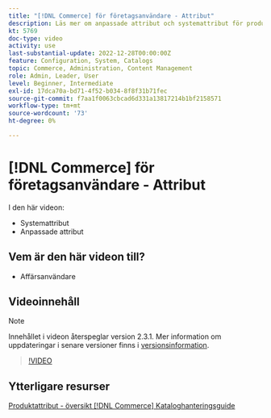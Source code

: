 ```yaml
---
title: "[!DNL Commerce] för företagsanvändare - Attribut"
description: Läs mer om anpassade attribut och systemattribut för produkter.
kt: 5769
doc-type: video
activity: use
last-substantial-update: 2022-12-28T00:00:00Z
feature: Configuration, System, Catalogs
topic: Commerce, Administration, Content Management
role: Admin, Leader, User
level: Beginner, Intermediate
exl-id: 17dca70a-bd71-4f52-b034-8f8f31b71fec
source-git-commit: f7aa1f0063cbcad6d331a13817214b1bf2158571
workflow-type: tm+mt
source-wordcount: '73'
ht-degree: 0%

---
```


# [!DNL Commerce] för företagsanvändare - Attribut

I den här videon:

- Systemattribut
- Anpassade attribut

## Vem är den här videon till?

- Affärsanvändare

## Videoinnehåll

>[!NOTE]
>
>Innehållet i videon återspeglar version 2.3.1. Mer information om uppdateringar i senare versioner finns i [versionsinformation](https://experienceleague.adobe.com/docs/commerce-operations/release/notes/overview.html).

>[!VIDEO](https://video.tv.adobe.com/v/35954?quality=12&learn=on)

## Ytterligare resurser

[Produktattribut - översikt [!DNL Commerce] Kataloghanteringsguide](https://experienceleague.adobe.com/docs/commerce-admin/catalog/product-attributes/product-attributes.html)

